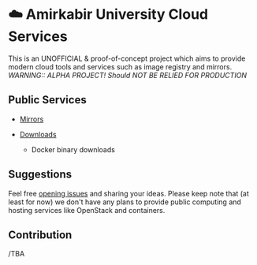 # ☁️ Amirkabir University Cloud Services

This is an UNOFFICIAL & proof-of-concept project which aims to provide modern cloud tools and services 
such as image registry and mirrors.
*WARNING:: ALPHA PROJECT! Should NOT BE RELIED FOR PRODUCTION*

## Public Services

- [Mirrors](docs/mirrors.md)

- [Downloads](http://downloads.cloud.aut.ac.ir)
    - Docker binary downloads

## Suggestions
Feel free [opening issues](https://github.com/authq/cloud/issues/new) and sharing your ideas.
Please keep note that (at least for now) we don't have any plans to provide
public computing and hosting services like OpenStack and containers. 

## Contribution
/TBA
